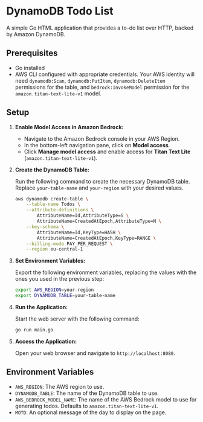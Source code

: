 # DynamoDB Todo List

A simple Go HTML application that provides a to-do list over HTTP, backed by Amazon DynamoDB.

## Prerequisites

- Go installed
- AWS CLI configured with appropriate credentials. Your AWS identity will need `dynamodb:Scan`, `dynamodb:PutItem`, `dynamodb:DeleteItem` permissions for the table, and `bedrock:InvokeModel` permission for the `amazon.titan-text-lite-v1` model.

## Setup

1.  **Enable Model Access in Amazon Bedrock:**
    - Navigate to the Amazon Bedrock console in your AWS Region.
    - In the bottom-left navigation pane, click on **Model access**.
    - Click **Manage model access** and enable access for **Titan Text Lite** (`amazon.titan-text-lite-v1`).

2.  **Create the DynamoDB Table:**

    Run the following command to create the necessary DynamoDB table. Replace `your-table-name` and `your-region` with your desired values.

    ```bash
    aws dynamodb create-table \
        --table-name Todos \
        --attribute-definitions \
            AttributeName=Id,AttributeType=S \
            AttributeName=CreatedAtEpoch,AttributeType=N \
        --key-schema \
            AttributeName=Id,KeyType=HASH \
            AttributeName=CreatedAtEpoch,KeyType=RANGE \
        --billing-mode PAY_PER_REQUEST \
        --region eu-central-1
    ```

2.  **Set Environment Variables:**

    Export the following environment variables, replacing the values with the ones you used in the previous step:

    ```bash
    export AWS_REGION=your-region
    export DYNAMODB_TABLE=your-table-name
    ```

3.  **Run the Application:**

    Start the web server with the following command:

    ```bash
    go run main.go
    ```

4.  **Access the Application:**

    Open your web browser and navigate to `http://localhost:8080`.

## Environment Variables

- `AWS_REGION`: The AWS region to use.
- `DYNAMODB_TABLE`: The name of the DynamoDB table to use.
- `AWS_BEDROCK_MODEL_NAME`: The name of the AWS Bedrock model to use for generating todos. Defaults to `amazon.titan-text-lite-v1`.
- `MOTD`: An optional message of the day to display on the page.

